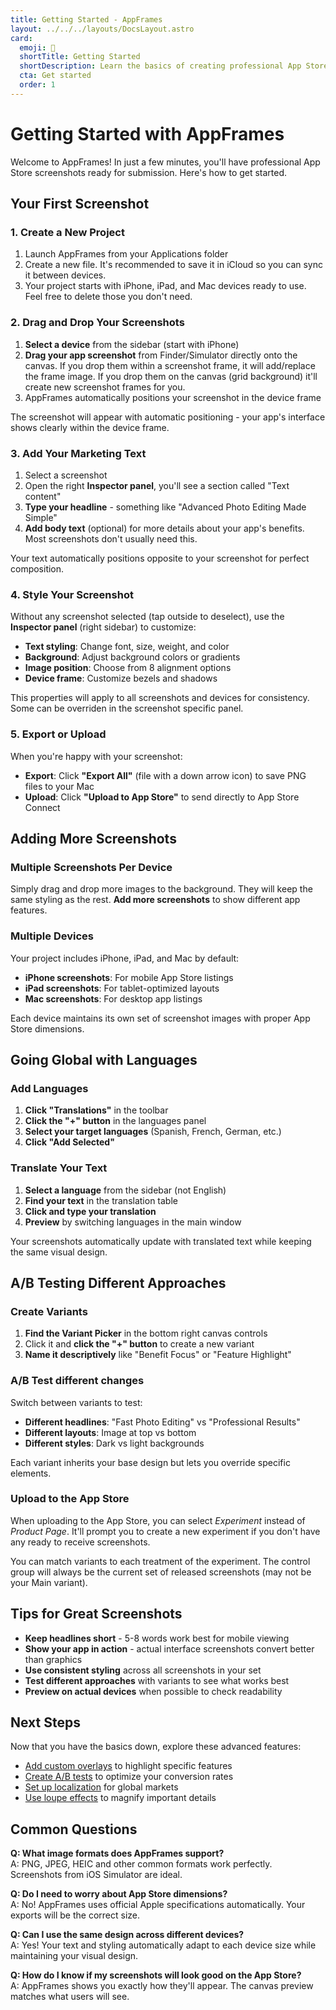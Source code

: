 ```yaml
---
title: Getting Started - AppFrames
layout: ../../../layouts/DocsLayout.astro
card:
  emoji: 🚀
  shortTitle: Getting Started
  shortDescription: Learn the basics of creating professional App Store screenshots.
  cta: Get started
  order: 1
---
```


# Getting Started with AppFrames

Welcome to AppFrames! In just a few minutes, you'll have professional App Store screenshots ready for submission. Here's how to get started.

## Your First Screenshot

### 1. Create a New Project

1. Launch AppFrames from your Applications folder
2. Create a new file. It's recommended to save it in iCloud so you can sync it between devices.
3. Your project starts with iPhone, iPad, and Mac devices ready to use. Feel free to delete those you don't need.

### 2. Drag and Drop Your Screenshots

1. **Select a device** from the sidebar (start with iPhone)
2. **Drag your app screenshot** from Finder/Simulator directly onto the canvas. If you drop them within a screenshot frame, it will add/replace the frame image. If you drop them on the canvas (grid background) it'll create new screenshot frames for you.
3. AppFrames automatically positions your screenshot in the device frame

The screenshot will appear with automatic positioning - your app's interface shows clearly within the device frame.

### 3. Add Your Marketing Text

1. Select a screenshot
2. Open the right **Inspector panel**, you'll see a section called "Text content"
2. **Type your headline** - something like "Advanced Photo Editing Made Simple"
3. **Add body text** (optional) for more details about your app's benefits. Most screenshots don't usually need this.

Your text automatically positions opposite to your screenshot for perfect composition.

### 4. Style Your Screenshot

Without any screenshot selected (tap outside to deselect), use the **Inspector panel** (right sidebar) to customize:

- **Text styling**: Change font, size, weight, and color
- **Background**: Adjust background colors or gradients  
- **Image position**: Choose from 8 alignment options
- **Device frame**: Customize bezels and shadows

This properties will apply to all screenshots and devices for consistency. Some can be overriden in the screenshot specific panel.

### 5. Export or Upload

When you're happy with your screenshot:

- **Export**: Click **"Export All"** (file with a down arrow icon) to save PNG files to your Mac
- **Upload**: Click **"Upload to App Store"** to send directly to App Store Connect

## Adding More Screenshots

### Multiple Screenshots Per Device

Simply drag and drop more images to the background. They will keep the same styling as the rest.
**Add more screenshots** to show different app features.

### Multiple Devices
Your project includes iPhone, iPad, and Mac by default:
- **iPhone screenshots**: For mobile App Store listings
- **iPad screenshots**: For tablet-optimized layouts  
- **Mac screenshots**: For desktop app listings

Each device maintains its own set of screenshot images with proper App Store dimensions.

## Going Global with Languages

### Add Languages
1. **Click "Translations"** in the toolbar
2. **Click the "+" button** in the languages panel
3. **Select your target languages** (Spanish, French, German, etc.)
4. **Click "Add Selected"**

### Translate Your Text
1. **Select a language** from the sidebar (not English)
2. **Find your text** in the translation table
3. **Click and type your translation**
4. **Preview** by switching languages in the main window

Your screenshots automatically update with translated text while keeping the same visual design.

## A/B Testing Different Approaches

### Create Variants
1. **Find the Variant Picker** in the bottom right canvas controls
2. Click it and **click the "+" button** to create a new variant
3. **Name it descriptively** like "Benefit Focus" or "Feature Highlight"

### A/B Test different changes
Switch between variants to test:
- **Different headlines**: "Fast Photo Editing" vs "Professional Results"
- **Different layouts**: Image at top vs bottom
- **Different styles**: Dark vs light backgrounds

Each variant inherits your base design but lets you override specific elements.

### Upload to the App Store

When uploading to the App Store, you can select *Experiment* instead of *Product Page*. It'll prompt you to create a new experiment if you don't have any ready to receive screenshots.

You can match variants to each treatment of the experiment. The control group will always be the current set of released screenshots (may not be your Main variant).

## Tips for Great Screenshots

- **Keep headlines short** - 5-8 words work best for mobile viewing
- **Show your app in action** - actual interface screenshots convert better than graphics
- **Use consistent styling** across all screenshots in your set
- **Test different approaches** with variants to see what works best
- **Preview on actual devices** when possible to check readability

## Next Steps

Now that you have the basics down, explore these advanced features:

- [Add custom overlays](/docs/guides/overlays) to highlight specific features
- [Create A/B tests](/docs/guides/ab-testing) to optimize your conversion rates  
- [Set up localization](/docs/guides/localization) for global markets
- [Use loupe effects](/docs/guides/loupe-effect) to magnify important details

## Common Questions

**Q: What image formats does AppFrames support?**  
A: PNG, JPEG, HEIC and other common formats work perfectly. Screenshots from iOS Simulator are ideal.

**Q: Do I need to worry about App Store dimensions?**  
A: No! AppFrames uses official Apple specifications automatically. Your exports will be the correct size.

**Q: Can I use the same design across different devices?**  
A: Yes! Your text and styling automatically adapt to each device size while maintaining your visual design.

**Q: How do I know if my screenshots will look good on the App Store?**  
A: AppFrames shows you exactly how they'll appear. The canvas preview matches what users will see.